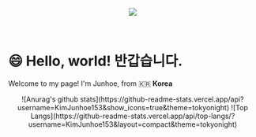  
<p align='center'>
    <img src="https://capsule-render.vercel.app/api?type=waving&color=auto&height=400&section=header&text=Hello,%20World!&fontSize=90&animation=fadeIn&fontAlignY=38&desc=안녕하세요!%20프론트엔드%20개발자%20김준회입니다!&descAlignY=51&descAlign=62"/>
</p>
<br/>

# 😄 Hello, world! 반갑습니다.


Welcome to my page!
I'm Junhoe, from 🇰🇷 **Korea**



<p align='center'>
![Anurag's github stats](https://github-readme-stats.vercel.app/api?username=KimJunhoe153&show_icons=true&theme=tokyonight) ![Top Langs](https://github-readme-stats.vercel.app/api/top-langs/?username=KimJunhoe153&layout=compact&theme=tokyonight)
</p>
